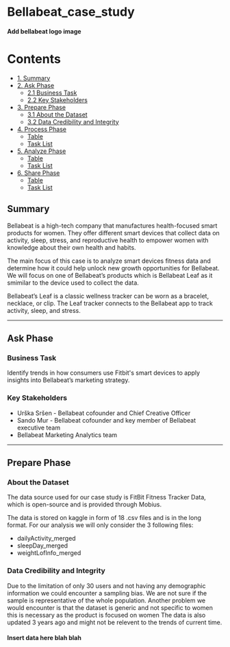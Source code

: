# Bellabeat_case_study

#### Add bellabeat logo image

# Contents 
- [1. Summary](#Summary)
- [2. Ask Phase](#Ask-Phase)
  - [2.1 Business Task](#Business-Task)
  - [2.2 Key Stakeholders](#Key-Stakeholders)
- [3. Prepare Phase](#Prepare-Phase)
  - [3.1 About the Dataset](#About-the-Dataset)
  - [3.2 Data Credibility and Integrity](#Data-Credibility-and-Integrity)
- [4. Process Phase](#extended-syntax)
  - [Table](#table)
  - [Task List](#task-list)
- [5. Analyze Phase](#extended-syntax)
  - [Table](#table)
  - [Task List](#task-list)
- [6. Share Phase](#extended-syntax)
  - [Table](#table)
  - [Task List](#task-list)

## Summary
Bellabeat is a high-tech company that manufactures health-focused smart products for women. They offer different smart devices that collect data on activity, sleep, stress, and reproductive health to empower women with knowledge about their own health and habits. 

The main focus of this case is to analyze smart devices fitness data and determine how it could help unlock new growth opportunities for Bellabeat. We will focus on one of Bellabeat’s products which is Bellabeat Leaf as it smimilar to the device used to collect the data.

Bellabeat’s Leaf is a classic wellness tracker can be worn as a bracelet, necklace, or clip. The Leaf tracker connects
to the Bellabeat app to track activity, sleep, and stress.
___
## Ask Phase

### Business Task

Identify trends in how consumers use Fitbit's smart devices to apply insights into Bellabeat’s marketing strategy. 

### Key Stakeholders 

* Urška Sršen - Bellabeat cofounder and Chief Creative Officer 
* Sando Mur - Bellabeat cofounder and key member of Bellabeat executive team 
* Bellabeat Marketing Analytics team
___
## Prepare Phase
### About the Dataset

The data source used for our case study is FitBit Fitness Tracker Data, which is open-source and is provided through Mobius. 

The data is stored on kaggle in form of 18 .csv files and is in the long format. For our analysis we will only consider the 3 following files:
* dailyActivity_merged
* sleepDay_merged
* weightLofInfo_merged

### Data Credibility and Integrity 

Due to the limitation of only 30 users and not having any demographic information we could encounter a sampling bias. We are not sure if the sample is representative of the whole population. 
Another problem we would encounter is that the dataset is generic and not specific to women this is necessary as the product is focused on women
The data is also updated 3 years ago and might not be relevent to the trends of current time. 

#### Insert data here blah blah
